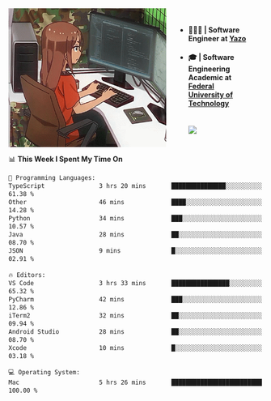 
<body >
  <div style="display: flex; width: auto; margin-right: 30px ">
    <img align="right" width="312" height="274" style="padding-right:20px; " src="assets/umiko.gif" alt="Computer man" />
    <ul style="flex: 1;">
      <li><h4>🧑🏽‍💻 | Software Engineer at <a href="https://www.yazo.com.br/">Yazo</a></h4></li>
      <li><h4>🎓 | Software Engineering Academic at <a href="http://www.utfpr.edu.br/">Federal University of Technology</a></h4></li>
      <br/>
      <a href="https://skillicons.dev">
        <img src="https://skillicons.dev/icons?i=ts,react,nodejs,go,swift,js,adonis,postgres,c,heroku,gradle,firebase,flutter,docker,aws,java,redis,kubernetes&theme=light&&perline=6 " />
      </a>
    </ul>  
    <br/>
  </div>
</body>


<!--START_SECTION:waka-->
📊 **This Week I Spent My Time On** 

```text
💬 Programming Languages: 
TypeScript               3 hrs 20 mins       ███████████████░░░░░░░░░░   61.38 % 
Other                    46 mins             ████░░░░░░░░░░░░░░░░░░░░░   14.28 % 
Python                   34 mins             ███░░░░░░░░░░░░░░░░░░░░░░   10.57 % 
Java                     28 mins             ██░░░░░░░░░░░░░░░░░░░░░░░   08.70 % 
JSON                     9 mins              █░░░░░░░░░░░░░░░░░░░░░░░░   02.91 % 

🔥 Editors: 
VS Code                  3 hrs 33 mins       ████████████████░░░░░░░░░   65.32 % 
PyCharm                  42 mins             ███░░░░░░░░░░░░░░░░░░░░░░   12.86 % 
iTerm2                   32 mins             ██░░░░░░░░░░░░░░░░░░░░░░░   09.94 % 
Android Studio           28 mins             ██░░░░░░░░░░░░░░░░░░░░░░░   08.70 % 
Xcode                    10 mins             █░░░░░░░░░░░░░░░░░░░░░░░░   03.18 % 

💻 Operating System: 
Mac                      5 hrs 26 mins       █████████████████████████   100.00 % 
```


<!--END_SECTION:waka-->

<!--
**danielr0d/danielr0d** is a ✨ _special_ ✨ repository because its `README.md` (this file) appears on your GitHub profile.

Here are some ideas to get you started:

- 🔭 I’m currently working on ...
- 🌱 I’m currently learning ...
- 👯 I’m looking to collaborate on ...
- 🤔 I’m looking for help with ...
- 💬 Ask me about ...
- 📫 How to reach me: ...
- 😄 Pronouns: ...
- ⚡ Fun fact: ...
-->
